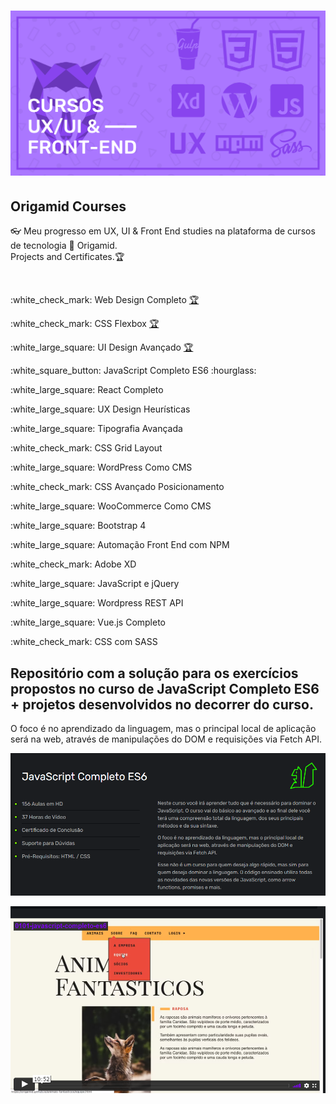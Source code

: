 <h1 align="center">
    <img alt="Origamid" src="https://github.com/Clara-Pacheco/Exercicios-JavaScript-Completo-ES6-Origamid/blob/main/banner.png" width="700px" />
</h1>
<h2> Origamid Courses</h2>
<p>👓 Meu progresso em UX, UI &amp; Front End studies na plataforma de cursos de tecnologia 🐺 Origamid.<br>
Projects and Certificates.🏆</p>
<br>
<p>:white_check_mark: Web Design Completo <a target="_blank" href="https://www.origamid.com/certificate/bec64f6b/"  title="Certificate">🏆</a>  </p>
<p>:white_check_mark: CSS Flexbox <a target="_blank" href="https://www.origamid.com/certificate/14e14adb/"  title="Certificate">🏆</a></p>
<p>:white_large_square: UI Design Avançado <a target="_blank" href="https://www.origamid.com/certificate/cfd2884f/"  title="Certificate">🏆</a></p>
<p>:white_square_button: JavaScript Completo ES6 :hourglass:</p>
<p>:white_large_square: React Completo</p>
<p>:white_large_square: UX Design Heurísticas</p>
<p>:white_large_square: Tipografia Avançada</p>
<p>:white_check_mark: CSS Grid Layout</p>
<p>:white_large_square: WordPress Como CMS</p>
<p>:white_check_mark: CSS Avançado Posicionamento</p>
<p>:white_large_square: WooCommerce Como CMS</p>
<p>:white_large_square: Bootstrap 4</p>
<p>:white_large_square: Automação Front End com NPM</p>
<p>:white_check_mark: Adobe XD</p>
<p>:white_large_square: JavaScript e jQuery</p>
<p>:white_large_square: Wordpress REST API</p>
<p>:white_large_square: Vue.js Completo</p>
<p>:white_check_mark: CSS com SASS</p>

<h2>Repositório com a solução para os exercícios propostos no curso de JavaScript Completo ES6 + projetos desenvolvidos no decorrer do curso.</h2>

O foco é no aprendizado da linguagem, mas o principal local de aplicação será na web, através de manipulações do DOM e requisições via Fetch API.

![preview-course´s description](https://github.com/Clara-Pacheco/Exercicios-JavaScript-Completo-ES6-Origamid/blob/main/JavaScript%20Completo%20ES6%2B.png)

![preview-course's project](https://github.com/Clara-Pacheco/Exercicios-JavaScript-Completo-ES6-Origamid/blob/main/JavaScript%20Completo%20ES6.png)

